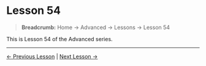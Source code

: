 # Lesson 54

> **Breadcrumb:** Home → Advanced → Lessons → Lesson 54

This is Lesson 54 of the Advanced series.

---

[← Previous Lesson](lesson_53.md) | [Next Lesson →](lesson_55.md)
